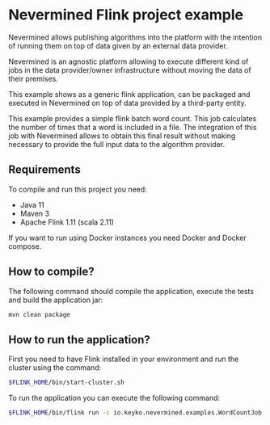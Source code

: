 # Nevermined Flink project example

Nevermined allows publishing algorithms into the platform with the intention of running them on top of data given by an
external data provider.

Nevermined is an agnostic platform allowing to execute different kind of jobs in the data provider/owner infrastructure 
without moving the data of their premises. 

This example shows as a generic flink application, can be packaged and executed in Nevermined on top of data provided by
 a third-party entity.
 
This example provides a simple flink batch word count. This job calculates the number of times that a word is included
in a file. The integration of this job with Nevermined allows to obtain this final result without making necessary to
provide the full input data to the algorithm provider.

## Requirements

To compile and run this project you need:

* Java 11
* Maven 3
* Apache Flink 1.11 (scala 2.11)

If you want to run using Docker instances you need Docker and Docker compose.

## How to compile?

The following command should compile the application, execute the tests and build the application jar:

```bash
mvn clean package
```

## How to run the application?

First you need to have Flink installed in your environment and run the cluster using the command:

```bash
$FLINK_HOME/bin/start-cluster.sh
```

To run the application you can execute the following command:

```bash
$FLINK_HOME/bin/flink run -c io.keyko.nevermined.examples.WordCountJob target/nevermined-flink-example-*.jar --input $INPUT_FILE --output $OUTPUT_FILE
```


